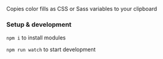 Copies color fills as CSS or Sass variables to your clipboard

### Setup & development

`npm i` to install modules

`npm run watch` to start development
